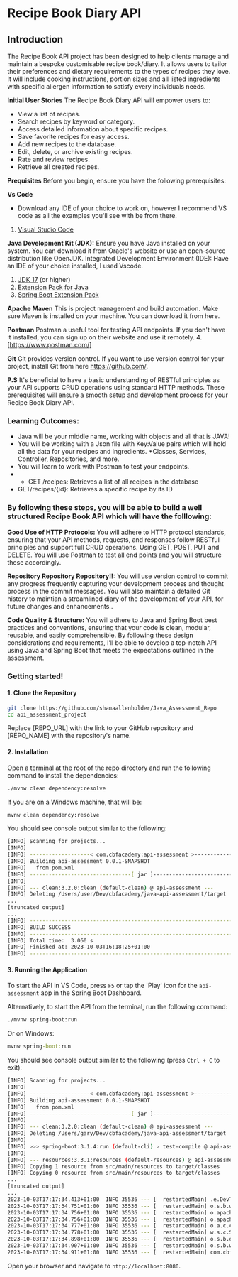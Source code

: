 # **Recipe Book Diary API**

## **Introduction**
The Recipe Book API project has been designed to help clients manage and maintain a bespoke customisable recipe book/diary. 
It allows users to tailor their preferences and dietary requirements to the types of recipes they love. 
It will include cooking instructions, portion sizes and all listed ingredients with specific allergen information to satisfy every individuals needs. 

**Initial User Stories**
The Recipe Book Diary API will empower users to:
- View a list of recipes.
- Search recipes by keyword or category.
- Access detailed information about specific recipes.
- Save favorite recipes for easy access.
- Add new recipes to the database.
- Edit, delete, or archive existing recipes.
- Rate and review recipes.
- Retrieve all created recipes.


**Prequisites**
 Before you begin, ensure you have the following prerequisites:

 **Vs Code**
 * Download any IDE of your choice to work on, however I recommend VS code as all the examples you'll see with be from there. 
1. [Visual Studio Code](https://code.visualstudio.com/Download)
   
**Java Development Kit (JDK):**
Ensure you have Java installed on your system. You can download it from Oracle's website or use an open-source distribution like OpenJDK.
Integrated Development Environment (IDE):
Have an IDE of your choice installed, I used Vscode.

1. [JDK 17](https://learn.microsoft.com/en-gb/java/openjdk/download#openjdk-17) (or higher)
2. [Extension Pack for Java](https://marketplace.visualstudio.com/items?itemName=vscjava.vscode-java-pack)
3. [Spring Boot Extension Pack](https://marketplace.visualstudio.com/items?itemName=vmware.vscode-boot-dev-pack)

**Apache Maven** 
This is project management and build automation. Make sure Maven is installed on your machine. You can download it from here.

**Postman**
Postman a useful tool for testing API endpoints. If you don't have it installed, you can sign up on their website and use it remotely.
4.[https://www.postman.com/]

**Git**
Git provides version control. If you want to use version control for your project, install Git from here https://github.com/.

**P.S**
It's beneficial to have a basic understanding of RESTful principles as your API supports CRUD operations using standard HTTP methods.
These prerequisites will ensure a smooth setup and development process for your Recipe Book Diary API.
  

### **Learning Outcomes:**

* Java will be your middle name, working with objects and all that is JAVA!
* You will be working with a Json file with Key:Value pairs which will hold all the data for your recipes and ingredients. 
*Classes, Services, Controller, Repositories, and more.
* You will learn to work with Postman to test your endpoints.
* * GET /recipes: Retrieves a list of all recipes in the database
* GET/recipes/{id}: Retrieves a specific recipe by its ID
  

  
### **By following these steps, you will be able to build a well structured Recipe Book API which will have the folllowing:**

**Good Use of HTTP Protocols:**
You will adhere to HTTP protocol standards, ensuring that your API methods, requests, and responses follow RESTful principles and support full CRUD operations. 
Using GET, POST, PUT and DELETE. You will use Postman to test 
all end points and you will structure these accordingly. 

**Repository Repository Repository!!:**
You will use version control to commit any progress frequently capturing your development process and thought process in the commit messages. 
You will also maintain a detailed Git history to maintian a streamlined diary of the development of your API, for future changes and enhancements..

**Code Quality & Structure:**
You will adhere to Java and Spring Boot best practices and conventions, ensuring that your code is clean, modular, reusable, and easily comprehensible.
By following these design considerations and requirements, I’ll be able to develop a top-notch API using Java and Spring Boot that meets the expectations outlined in the assessment.




### Getting started!

#### 1. Clone the Repository

```sh
git clone https://github.com/shanaallenholder/Java_Assessment_Repo
cd api_assessment_project
```

Replace [REPO_URL] with the link to your GitHub repository and [REPO_NAME] with the repository's name.

#### 2. Installation

Open a terminal at the root of the repo directory and run the following command to install the dependencies:

```sh
./mvnw clean dependency:resolve
```

If you are on a Windows machine, that will be:
```cmd
mvnw clean dependency:resolve
```

You should see console output similar to the following:

```sh
[INFO] Scanning for projects...
[INFO] 
[INFO] -------------------< com.cbfacademy:api-assessment >--------------------
[INFO] Building api-assessment 0.0.1-SNAPSHOT
[INFO]   from pom.xml
[INFO] --------------------------------[ jar ]---------------------------------
[INFO] 
[INFO] --- clean:3.2.0:clean (default-clean) @ api-assessment ---
[INFO] Deleting /Users/user/Dev/cbfacademy/java-api-assessment/target
...
[truncated output]
...
[INFO] ------------------------------------------------------------------------
[INFO] BUILD SUCCESS
[INFO] ------------------------------------------------------------------------
[INFO] Total time:  3.060 s
[INFO] Finished at: 2023-10-03T16:18:25+01:00
[INFO] ------------------------------------------------------------------------
```

#### 3. Running the Application

To start the API in VS Code, press `F5` or tap the 'Play' icon for the `api-assessment` app in the Spring Boot Dashboard.

Alternatively, to start the API from the terminal, run the following command:

```sh
./mvnw spring-boot:run
```

Or on Windows:

```cmd
mvnw spring-boot:run
```

You should see console output similar to the following (press `Ctrl + C` to exit):

```sh
[INFO] Scanning for projects...
[INFO] 
[INFO] -------------------< com.cbfacademy:api-assessment >--------------------
[INFO] Building api-assessment 0.0.1-SNAPSHOT
[INFO]   from pom.xml
[INFO] --------------------------------[ jar ]---------------------------------
[INFO] 
[INFO] --- clean:3.2.0:clean (default-clean) @ api-assessment ---
[INFO] Deleting /Users/gary/Dev/cbfacademy/java-api-assessment/target
[INFO] 
[INFO] >>> spring-boot:3.1.4:run (default-cli) > test-compile @ api-assessment >>>
[INFO] 
[INFO] --- resources:3.3.1:resources (default-resources) @ api-assessment ---
[INFO] Copying 1 resource from src/main/resources to target/classes
[INFO] Copying 0 resource from src/main/resources to target/classes
...
[truncated output]
...
2023-10-03T17:17:34.413+01:00  INFO 35536 --- [  restartedMain] .e.DevToolsPropertyDefaultsPostProcessor : For additional web related logging consider setting the 'logging.level.web' property to 'DEBUG'
2023-10-03T17:17:34.751+01:00  INFO 35536 --- [  restartedMain] o.s.b.w.embedded.tomcat.TomcatWebServer  : Tomcat initialized with port(s): 8080 (http)
2023-10-03T17:17:34.756+01:00  INFO 35536 --- [  restartedMain] o.apache.catalina.core.StandardService   : Starting service [Tomcat]
2023-10-03T17:17:34.756+01:00  INFO 35536 --- [  restartedMain] o.apache.catalina.core.StandardEngine    : Starting Servlet engine: [Apache Tomcat/10.1.13]
2023-10-03T17:17:34.777+01:00  INFO 35536 --- [  restartedMain] o.a.c.c.C.[Tomcat].[localhost].[/]       : Initializing Spring embedded WebApplicationContext
2023-10-03T17:17:34.778+01:00  INFO 35536 --- [  restartedMain] w.s.c.ServletWebServerApplicationContext : Root WebApplicationContext: initialization completed in 364 ms
2023-10-03T17:17:34.898+01:00  INFO 35536 --- [  restartedMain] o.s.b.d.a.OptionalLiveReloadServer       : LiveReload server is running on port 35729
2023-10-03T17:17:34.907+01:00  INFO 35536 --- [  restartedMain] o.s.b.w.embedded.tomcat.TomcatWebServer  : Tomcat started on port(s): 8080 (http) with context path ''
2023-10-03T17:17:34.911+01:00  INFO 35536 --- [  restartedMain] com.cbfacademy.apiassessment.App         : Started App in 0.643 seconds (process running for 0.786)
```

Open your browser and navigate to `http://localhost:8080`.



